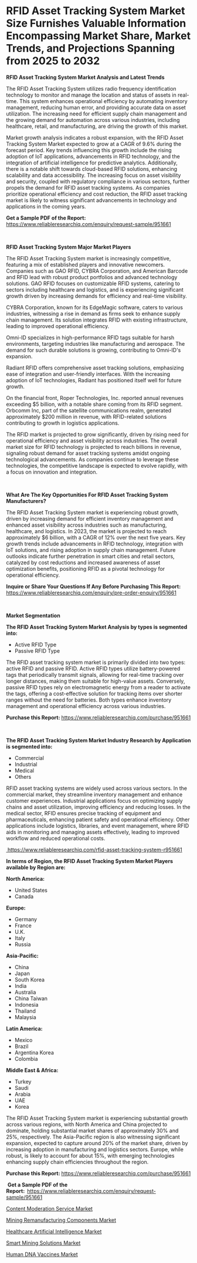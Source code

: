 <p><h1>RFID Asset Tracking System Market Size Furnishes Valuable Information Encompassing Market Share, Market Trends, and Projections Spanning from 2025 to 2032</h1></p><p><strong>RFID Asset Tracking System Market Analysis and Latest Trends</strong></p>
<p><p>The RFID Asset Tracking System utilizes radio frequency identification technology to monitor and manage the location and status of assets in real-time. This system enhances operational efficiency by automating inventory management, reducing human error, and providing accurate data on asset utilization. The increasing need for efficient supply chain management and the growing demand for automation across various industries, including healthcare, retail, and manufacturing, are driving the growth of this market.</p><p>Market growth analysis indicates a robust expansion, with the RFID Asset Tracking System Market expected to grow at a CAGR of 9.6% during the forecast period. Key trends influencing this growth include the rising adoption of IoT applications, advancements in RFID technology, and the integration of artificial intelligence for predictive analytics. Additionally, there is a notable shift towards cloud-based RFID solutions, enhancing scalability and data accessibility. The increasing focus on asset visibility and security, coupled with regulatory compliance in various sectors, further propels the demand for RFID asset tracking systems. As companies prioritize operational efficiency and cost reduction, the RFID asset tracking market is likely to witness significant advancements in technology and applications in the coming years.</p></p>
<p><strong>Get a Sample PDF of the Report:&nbsp;</strong> <a href="https://www.reliableresearchiq.com/enquiry/request-sample/951661?utm_campaign=1141&utm_medium=2&utm_source=Github&utm_content=ia&utm_term=06032025&utm_id=rfid-asset-tracking-system">https://www.reliableresearchiq.com/enquiry/request-sample/951661</a></p>
<p>&nbsp;</p>
<p><strong>RFID Asset Tracking System Major Market Players</strong></p>
<p><p>The RFID Asset Tracking System market is increasingly competitive, featuring a mix of established players and innovative newcomers. Companies such as GAO RFID, CYBRA Corporation, and American Barcode and RFID lead with robust product portfolios and advanced technology solutions. GAO RFID focuses on customizable RFID systems, catering to sectors including healthcare and logistics, and is experiencing significant growth driven by increasing demands for efficiency and real-time visibility.</p><p>CYBRA Corporation, known for its EdgeMagic software, caters to various industries, witnessing a rise in demand as firms seek to enhance supply chain management. Its solution integrates RFID with existing infrastructure, leading to improved operational efficiency. </p><p>Omni-ID specializes in high-performance RFID tags suitable for harsh environments, targeting industries like manufacturing and aerospace. The demand for such durable solutions is growing, contributing to Omni-ID's expansion.</p><p>Radiant RFID offers comprehensive asset tracking solutions, emphasizing ease of integration and user-friendly interfaces. With the increasing adoption of IoT technologies, Radiant has positioned itself well for future growth. </p><p>On the financial front, Roper Technologies, Inc. reported annual revenues exceeding $5 billion, with a notable share coming from its RFID segment. Orbcomm Inc, part of the satellite communications realm, generated approximately $200 million in revenue, with RFID-related solutions contributing to growth in logistics applications.</p><p>The RFID market is projected to grow significantly, driven by rising need for operational efficiency and asset visibility across industries. The overall market size for RFID technology is projected to reach billions in revenue, signaling robust demand for asset tracking systems amidst ongoing technological advancements. As companies continue to leverage these technologies, the competitive landscape is expected to evolve rapidly, with a focus on innovation and integration.</p></p>
<p>&nbsp;</p>
<p><strong>What Are The Key Opportunities For RFID Asset Tracking System Manufacturers?</strong></p>
<p><p>The RFID Asset Tracking System market is experiencing robust growth, driven by increasing demand for efficient inventory management and enhanced asset visibility across industries such as manufacturing, healthcare, and logistics. In 2023, the market is projected to reach approximately $6 billion, with a CAGR of 12% over the next five years. Key growth trends include advancements in RFID technology, integration with IoT solutions, and rising adoption in supply chain management. Future outlooks indicate further penetration in smart cities and retail sectors, catalyzed by cost reductions and increased awareness of asset optimization benefits, positioning RFID as a pivotal technology for operational efficiency.</p></p>
<p><strong>Inquire or Share Your Questions If Any Before Purchasing This Report:</strong> <a href="https://www.reliableresearchiq.com/enquiry/pre-order-enquiry/951661?utm_campaign=1141&utm_medium=2&utm_source=Github&utm_content=ia&utm_term=06032025&utm_id=rfid-asset-tracking-system">https://www.reliableresearchiq.com/enquiry/pre-order-enquiry/951661</a></p>
<p>&nbsp;</p>
<p><strong>Market Segmentation</strong></p>
<p><strong>The RFID Asset Tracking System Market Analysis by types is segmented into:</strong></p>
<p><ul><li>Active RFID Type</li><li>Passive RFID Type</li></ul></p>
<p><p>The RFID asset tracking system market is primarily divided into two types: active RFID and passive RFID. Active RFID types utilize battery-powered tags that periodically transmit signals, allowing for real-time tracking over longer distances, making them suitable for high-value assets. Conversely, passive RFID types rely on electromagnetic energy from a reader to activate the tags, offering a cost-effective solution for tracking items over shorter ranges without the need for batteries. Both types enhance inventory management and operational efficiency across various industries.</p></p>
<p><strong>Purchase this Report:&nbsp;</strong><a href="https://www.reliableresearchiq.com/purchase/951661?utm_campaign=1141&utm_medium=2&utm_source=Github&utm_content=ia&utm_term=06032025&utm_id=rfid-asset-tracking-system">https://www.reliableresearchiq.com/purchase/951661</a></p>
<p>&nbsp;</p>
<p><strong>The RFID Asset Tracking System Market Industry Research by Application is segmented into:</strong></p>
<p><ul><li>Commercial</li><li>Industrial</li><li>Medical</li><li>Others</li></ul></p>
<p><p>RFID asset tracking systems are widely used across various sectors. In the commercial market, they streamline inventory management and enhance customer experiences. Industrial applications focus on optimizing supply chains and asset utilization, improving efficiency and reducing losses. In the medical sector, RFID ensures precise tracking of equipment and pharmaceuticals, enhancing patient safety and operational efficiency. Other applications include logistics, libraries, and event management, where RFID aids in monitoring and managing assets effectively, leading to improved workflow and reduced operational costs.</p></p>
<p><a href="https://www.reliableresearchiq.com/rfid-asset-tracking-system-r951661?utm_campaign=1141&utm_medium=2&utm_source=Github&utm_content=ia&utm_term=06032025&utm_id=rfid-asset-tracking-system">&nbsp;https://www.reliableresearchiq.com/rfid-asset-tracking-system-r951661</a></p>
<p><strong>In terms of Region, the RFID Asset Tracking System Market Players available by Region are:</strong></p>
<p>
    <p> <strong> North America: </strong>
        <ul>
            <li>United States</li>
            <li>Canada</li>
        </ul>
        </p> 
    <p> <strong> Europe: </strong>
        <ul>
            <li>Germany</li>
            <li>France</li>
            <li>U.K.</li>
            <li>Italy</li>
            <li>Russia</li>
        </ul>
        </p> 
    <p> <strong> Asia-Pacific: </strong>
        <ul>
            <li>China</li>
            <li>Japan</li>
            <li>South Korea</li>
            <li>India</li>
            <li>Australia</li>
            <li>China Taiwan</li>
            <li>Indonesia</li>
            <li>Thailand</li>
            <li>Malaysia</li>
        </ul>
        </p> 
    <p> <strong> Latin America: </strong>
        <ul>
            <li>Mexico</li>
            <li>Brazil</li>
            <li>Argentina Korea</li>
            <li>Colombia</li>
        </ul>
        </p> 
    <p> <strong> Middle East & Africa: </strong>
        <ul>
            <li>Turkey</li>
            <li>Saudi</li>
            <li>Arabia</li>
            <li>UAE</li>
            <li>Korea</li>
        </ul>
    </p>
    </p>
<p><p>The RFID Asset Tracking System market is experiencing substantial growth across various regions, with North America and China projected to dominate, holding substantial market shares of approximately 30% and 25%, respectively. The Asia-Pacific region is also witnessing significant expansion, expected to capture around 20% of the market share, driven by increasing adoption in manufacturing and logistics sectors. Europe, while robust, is likely to account for about 15%, with emerging technologies enhancing supply chain efficiencies throughout the region.</p></p>
<p><strong>Purchase this Report: </strong><a href="https://www.reliableresearchiq.com/purchase/951661?utm_campaign=1141&utm_medium=2&utm_source=Github&utm_content=ia&utm_term=06032025&utm_id=rfid-asset-tracking-system">https://www.reliableresearchiq.com/purchase/951661</a></p>
<p>&nbsp;<strong>Get a Sample PDF of the Report:&nbsp;&nbsp;</strong><a href="https://www.reliableresearchiq.com/enquiry/request-sample/951661?utm_campaign=1141&utm_medium=2&utm_source=Github&utm_content=ia&utm_term=06032025&utm_id=rfid-asset-tracking-system">https://www.reliableresearchiq.com/enquiry/request-sample/951661</a></p>
<p><strong></strong></p>
<p><p><a href="https://github.com/abuegalawixo/Market-Research-Report-List-1/blob/main/content-moderation-service-market.md?utm_campaign=1141&utm_medium=2&utm_source=Github&utm_content=ia&utm_term=06032025&utm_id=rfid-asset-tracking-system">Content Moderation Service Market</a></p><p><a href="https://github.com/cernkomlkawi/Market-Research-Report-List-1/blob/main/mining-remanufacturing-components-market.md?utm_campaign=1141&utm_medium=2&utm_source=Github&utm_content=ia&utm_term=06032025&utm_id=rfid-asset-tracking-system">Mining Remanufacturing Components Market</a></p><p><a href="https://github.com/kavechoxo/Market-Research-Report-List-1/blob/main/healthcare-artificial-intelligence-market.md?utm_campaign=1141&utm_medium=2&utm_source=Github&utm_content=ia&utm_term=06032025&utm_id=rfid-asset-tracking-system">Healthcare Artificial Intelligence Market</a></p><p><a href="https://github.com/gavalegeyndt26/Market-Research-Report-List-1/blob/main/smart-mining-solutions-market.md?utm_campaign=1141&utm_medium=2&utm_source=Github&utm_content=ia&utm_term=06032025&utm_id=rfid-asset-tracking-system">Smart Mining Solutions Market</a></p><p><a href="https://github.com/boonegoicks7/Market-Research-Report-List-1/blob/main/human-dna-vaccines-market.md?utm_campaign=1141&utm_medium=2&utm_source=Github&utm_content=ia&utm_term=06032025&utm_id=rfid-asset-tracking-system">Human DNA Vaccines Market</a></p></p>